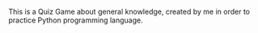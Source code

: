 This is a Quiz Game about general knowledge, created by me in order to practice Python programming language.

